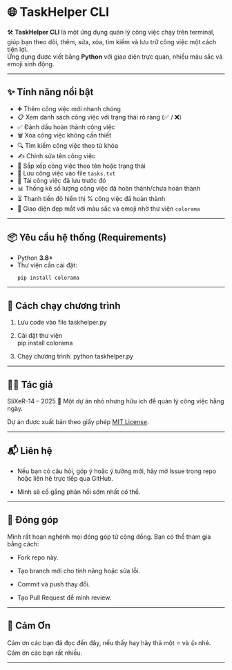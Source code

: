 # 🌐 TaskHelper CLI  

🛠️ **TaskHelper CLI** là một ứng dụng quản lý công việc chạy trên terminal, giúp bạn theo dõi, thêm, sửa, xóa, tìm kiếm và lưu trữ công việc một cách tiện lợi.  
Ứng dụng được viết bằng **Python** với giao diện trực quan, nhiều màu sắc và emoji sinh động.  

---

## ✨ Tính năng nổi bật
- ➕ Thêm công việc mới nhanh chóng  
- 📋 Xem danh sách công việc với trạng thái rõ ràng (✅ / ❌)  
- ✅ Đánh dấu hoàn thành công việc  
- 🗑️ Xóa công việc không cần thiết  
- 🔍 Tìm kiếm công việc theo từ khóa  
- ✍️ Chỉnh sửa tên công việc  
- 📑 Sắp xếp công việc theo tên hoặc trạng thái  
- 💾 Lưu công việc vào file `tasks.txt`  
- 📂 Tải công việc đã lưu trước đó  
- 📊 Thống kê số lượng công việc đã hoàn thành/chưa hoàn thành  
- ⏳ Thanh tiến độ hiển thị % công việc đã hoàn thành  
- 🎨 Giao diện đẹp mắt với màu sắc và emoji nhờ thư viện `colorama`  

---

## 📦 Yêu cầu hệ thống (Requirements)
- Python **3.8+**  
- Thư viện cần cài đặt:
  ```bash
  pip install colorama

---

## 🚀 Cách chạy chương trình

1. Lưu code vào file taskhelper.py
2. Cài đặt thư viện  
  pip install colorama

3. Chạy chương trình:
  python taskhelper.py

---

## 👨‍💻 Tác giả
SliXeR-14 – 2025 📌 Một dự án nhỏ nhưng hữu ích để quản lý công việc hằng ngày.

Dự án được xuất bản theo giấy phép [MIT License](../LICENSE).

---

## 📬 Liên hệ
- Nếu bạn có câu hỏi, góp ý hoặc ý tưởng mới, hãy mở Issue trong repo hoặc liên hệ trực tiếp qua GitHub.

- Mình sẽ cố gắng phản hồi sớm nhất có thể.

---

## 🤝 Đóng góp
Mình rất hoan nghênh mọi đóng góp từ cộng đồng. Bạn có thể tham gia bằng cách:

- Fork repo này.

- Tạo branch mới cho tính năng hoặc sửa lỗi.

- Commit và push thay đổi.

- Tạo Pull Request để mình review.

---

## 🙏 Cảm Ơn
Cảm ơn các bạn đã đọc đến đây, nếu thấy hay hãy thả một ⭐ và 👍 nhé. Cảm ơn các bạn rất nhiều.

---
